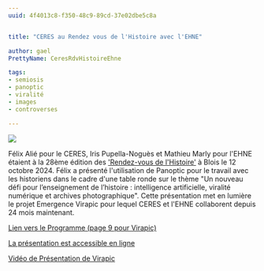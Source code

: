 ```yaml
---
uuid: 4f4013c8-f350-48c9-89cd-37e02dbe5c8a


title: "CERES au Rendez vous de l'Histoire avec l'EHNE"

author: gael
PrettyName: CeresRdvHistoireEhne 

tags:
- semiosis
- panoptic
- viralité
- images
- controverses

---
```


![](Blois.png)

Félix Alié pour le CERES, Iris Pupella-Noguès et Mathieu Marly pour l'EHNE étaient à la 28ème édition des ['Rendez-vous de l'Histoire'](https://rdv-histoire.com/) à Blois le 12 octobre 2024.
Félix a présenté l'utilisation de Panoptic pour le travail avec les historiens dans le cadre d'une table ronde sur le thème "Un nouveau défi pour l’enseignement de l’histoire : intelligence artificielle, viralité numérique et archives photographique". Cette présentation met en lumière le projet Emergence Virapic pour lequel CERES et l'EHNE collaborent depuis 24 mois maintenant.


[Lien vers le Programme (page 9 pour Virapic)](https://rdv-histoire.com/sites/rdvhistoire/files/2024-10/Prog_chrono.pdf)

[La présentation est accessible en ligne](Blois_sans_soif.pdf)

[Vidéo de Présentation de Virapic](https://dropsu.sorbonne-universite.fr/s/9xxHWPPqNk9GXHc)
